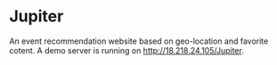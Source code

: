 # Jupiter
An event recommendation website based on geo-location and favorite cotent.
A demo server is running on http://18.218.24.105/Jupiter.
